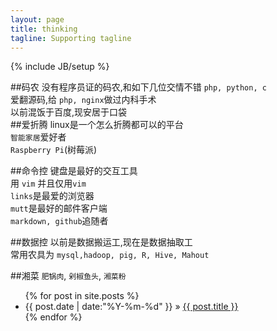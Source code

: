 ```yaml
---
layout: page
title: thinking
tagline: Supporting tagline
---
```

{% include JB/setup %}

##码农
没有程序员证的码农,和如下几位交情不错 `php, python, c`   
爱翻源码,给 `php, nginx`做过内科手术  
以前混饭于百度,现安居于口袋  
##爱折腾
linux是一个怎么折腾都可以的平台  
`智能家居`爱好者  
`Raspberry Pi`(树莓派)

##命令控
键盘是最好的交互工具   
用 `vim` 并且仅用`vim`   
`links`是最爱的浏览器   
`mutt`是最好的邮件客户端  
`markdown, github`追随者  

##数据控
以前是数据搬运工,现在是数据抽取工  
常用农具为 `mysql,hadoop, pig, R, Hive, Mahout`  

##湘菜
`肥锅肉`, `剁椒鱼头`, `湘菜粉` 


<ul class="posts">
  {% for post in site.posts %}
    <li><span>{{ post.date | date:"%Y-%m-%d" }}</span> &raquo; <a href="{{ BASE_PATH }}{{ post.url }}">{{ post.title }}</a></li>
  {% endfor %}
</ul>


